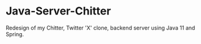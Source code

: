 # Java-Server-Chitter
Redesign of my Chitter, Twitter 'X' clone, backend server using Java 11 and Spring.
